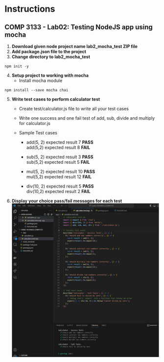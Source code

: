 # Instructions
## COMP 3133 - Lab02: Testing NodeJS app using mocha
1)	**Download given node project name lab2_mocha_test ZIP file**
2)	**Add package.json file to the project**
3)  **Change directory to lab2_mocha_test**
```
npm init -y
```
4)	**Setup project to working with mocha**
    * Install mocha module
```
npm install --save mocha chai
```

5)	**Write test cases to perform calculator test**

    * Create test/calculator.js file to write all your test cases
    * Write one success and one fail test of add, sub, divide and multiply for calculator.js

    * Sample Test cases
        * add(5, 2) expected result 7 **PASS**<br>
          add(5,2) expected result 8 **FAIL**

        * sub(5, 2) expected result 3 **PASS**<br>
          sub(5,2) expected result 5 **FAIL**

        * mul(5, 2) expected result 10 **PASS**<br>
          mul(5,2) expected result 12 **FAIL**

        * div(10, 2) expected result 5 **PASS**<br>
          div(10,2) expected result 2 **FAIL**

5)	**Display your choice pass/fail messages for each test**
![npm test output of this calculator lab exercise](codeOutput.JPG)
